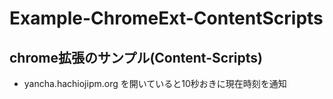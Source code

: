 Example-ChromeExt-ContentScripts
================================

## chrome拡張のサンプル(Content-Scripts)
* yancha.hachiojipm.org を開いていると10秒おきに現在時刻を通知
